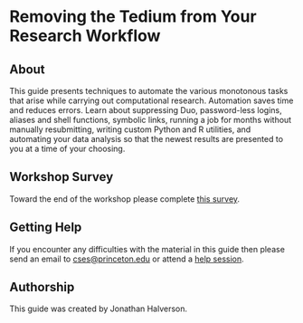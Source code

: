 # Removing the Tedium from Your Research Workflow

## About

This guide presents techniques to automate the various monotonous tasks that arise while carrying out computational research. Automation saves time and reduces errors. Learn about suppressing Duo, password-less logins, aliases and shell functions, symbolic links, running a job for months without manually resubmitting, writing custom Python and R utilities, and automating your data analysis so that the newest results are presented to you at a time of your choosing.

## Workshop Survey

Toward the end of the workshop please complete [this survey](https://forms.gle/TdiNCWpd6fJpVxYx6).

## Getting Help

If you encounter any difficulties with the material in this guide then please send an email to <a href="mailto:cses@princeton.edu">cses@princeton.edu</a> or attend a <a href="https://researchcomputing.princeton.edu/education/help-sessions">help session</a>.

## Authorship

This guide was created by Jonathan Halverson.
